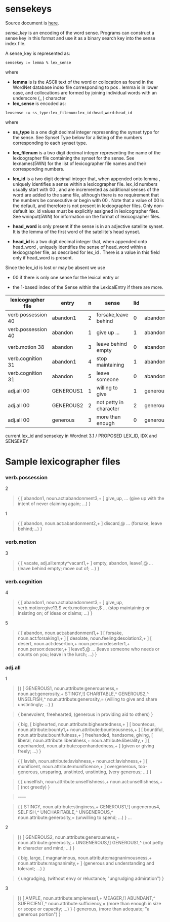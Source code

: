 # sensekeys

Source document is [here](https://wordnet.princeton.edu/documentation/senseidx5wn).

*sense_key* is an encoding of the word sense. Programs can construct a sense key in this format and use it as a binary search key into the sense index file.

A sense_key is represented as:

`sensekey := lemma % lex_sense`
		
where

- **lemma** is is the ASCII text of the word or collocation as found in the WordNet database index file corresponding to pos . lemma is in lower case, and collocations are formed by joining individual words with an underscore (_ ) character
- **lex_sense** is encoded as:

`lexsense := ss_type:lex_filenum:lex_id:head_word:head_id`
			
where

- **ss_type** is a one digit decimal integer representing the synset type for the sense. See Synset Type below for a listing of the numbers corresponding to each synset type.

- **lex_filenum** is a two digit decimal integer representing the name of the lexicographer file containing the synset for the sense. See lexnames(5WN) for the list of lexicographer file names and their corresponding numbers.

- **lex_id** is a two digit decimal integer that, when appended onto lemma , uniquely identifies a sense within a lexicographer file. lex_id numbers usually start with 00 , and are incremented as additional senses of the word are added to the same file, although there is no requirement that the numbers be consecutive or begin with 00 . Note that a value of 00 is the default, and therefore is not present in lexicographer files. Only non-default lex_id values must be explicitly assigned in lexicographer files. See wninput(5WN) for information on the format of lexicographer files.

- **head_word** is only present if the sense is in an adjective satellite synset. It is the lemma of the first word of the satellite's head synset.

- **head_id** is a two digit decimal integer that, when appended onto head_word , uniquely identifies the sense of head_word within a lexicographer file, as described for lex_id . There is a value in this field only if head_word is present.


Since the lex_id is lost or may be absent we use

- 00 if there is only one sense for the lexical entry or

- the 1-based index of the Sense within the LexicalEntry if there are more.



lexicographer file|entry    |n|sense                 |lid|sensekey                 |IDX|LID|SENSEKEY
------------------|---------|-|----------------------|---|-------------------------|---|---|-------------------------
verb possession 40|abandon1 |2|forsake,leave behind  |0  |abandon%2:40:00::        | 1 | 2 |abandon%2:40:02::
verb.possession 40|abandon  |1|give up ...           |1  |abandon%2:40:01::        | 0 | 1 |abandon%2:40:01::
verb.motion 38    |abandon  |3|leave behind empty    |0  |abandon%2:38:00::        | 0 | 0 |abandon%2:38:00::
verb.cognition 31 |abandon1 |4|stop maintaining      |1  |abandon%2:31:01::        | 0 | 1 |abandon%2:40:01::
verb.cognition 31 |abandon  |5|leave someone         |0  |abandon%2:31:00::        | 1 | 2 |abandon%2:40:02::
adj.all 00        |GENEROUS1|1|willing to give       |1  |generous%3:00:01::       | 0 | 1 |generous%3:00:01::
adj.all 00        |GENEROUS2|2|not petty in character|2  |generous%3:00:02::       | 1 | 2 |generous%3:00:02::
adj.all 00        |generous |3|more than enough      |0  |generous%5:00:00:ample:00| 0 | 0 |generous%5:00:00:ample:00

current lex_id and sensekey in Wordnet 3.1 / PROPOSED LEX_ID, IDX and SENSEKEY

# Sample lexicographer files

### verb.possession
2
>{ [ abandon1, noun.act:abandonment3,+ ] give_up, ... (give up with the intent of never claiming again; ...) }

1
>{ [ abandon, noun.act:abandonment2,+ ] discard,@ ... (forsake, leave behind;...) }

### verb.motion
3
>{ [ vacate, adj.all:empty^vacant1,+ ] empty, abandon, leave1,@ ... (leave behind empty; move out of; ...) }

### verb.cognition
4
>{ [ abandon1, noun.act:abandonment3,+ ] give_up, verb.motion:give13,$ verb.motion:give,$ ... (stop maintaining or insisting on; of ideas or claims; ...) }

5
>{ [ abandon, noun.act:abandonment1,+ ] \[ forsake, noun.act:forsaking1,+ ] \[ desolate, noun.feeling:desolation2,+ ] \[ desert, noun.act:desertion,+ noun.person:deserter1,+ noun.person:deserter,+ ] leave5,@ ... (leave someone who needs or counts on you; leave in the lurch; ...) }


### adj.all

1
>[{ [ GENEROUS1, noun.attribute:generousness,+ noun.act:generosity,+ STINGY,!] CHARITABLE,^ GENEROUS2,^ UNSELFISH,^ noun.attribute:generosity,= (willing to give and share unstintingly; ...) }

>{ benevolent, freehearted, (generous in providing aid to others) }

>{ big, [ bighearted, noun.attribute:bigheartedness,+ ] \[ bounteous, noun.attribute:bounty1,+ noun.attribute:bounteousness,+ ] \[ bountiful, noun.attribute:bountifulness,+ ] freehanded, handsome, giving, [ liberal, noun.attribute:liberalness,+ noun.attribute:liberality,+ ] \[ openhanded, noun.attribute:openhandedness,+ ] (given or giving freely; ...) }

>{ [ lavish, noun.attribute:lavishness,+ noun.act:lavishness,+ ] \[ munificent, noun.attribute:munificence,+ ] overgenerous, too-generous, unsparing, unstinted, unstinting, (very generous; ...) }

>{ [ unselfish, noun.attribute:unselfishness,+ noun.act:unselfishness,+ ] (not greedy) }

>\-\-\-\-

>{ [ STINGY, noun.attribute:stinginess,+ GENEROUS1,!] ungenerous4, SELFISH,^ UNCHARITABLE,^ UNGENEROUS,^ noun.attribute:generosity,= (unwilling to spend; ...) }
>...

2
>[{ [ GENEROUS2, noun.attribute:generousness,+ noun.attribute:generosity,+ UNGENEROUS,!] GENEROUS1,^ (not petty in character and mind; ...) }

>{ big, large, [ magnanimous, noun.attribute:magnanimousness,+ noun.attribute:magnanimity,+ ] (generous and understanding and tolerant; ...) }

>{ ungrudging, (without envy or reluctance; "ungrudging admiration") }

3
>[{ [ AMPLE, noun.attribute:ampleness1,+ MEAGER,!] ABUNDANT,^ SUFFICIENT,^ noun.attribute:sufficiency,= (more than enough in size or scope or capacity; ...) }
>{ generous, (more than adequate; "a generous portion") }


